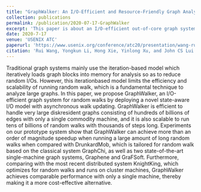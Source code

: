 ```yaml
---
title: "GraphWalker: An I/O-Efficient and Resource-Friendly Graph Analytic System for Fast and Scalable Random Walks."
collection: publications
permalink: /publication/2020-07-17-GraphWalker
excerpt: 'This paper is about an I/O-efficient out-of-core graph system for random walks.'
date: 2020-7-17
venue: 'USENIX ATC'
paperurl: 'https://www.usenix.org/conference/atc20/presentation/wang-rui'
citation: 'Rui Wang, Yongkun Li, Hong Xie, Yinlong Xu, and John CS Lui. "GraphWalker: An I/O-Efficient and Resource-Friendly Graph Analytic System for Fast and Scalable Random Walks." In 2020 USENIX Annual Technical Conference (USENIX ATC 20), pp. 559-571. 2020.'
---
```


Traditional graph systems mainly use the iteration-based model which iteratively loads graph blocks into memory for analysis so as to reduce random I/Os. However, this iterationbased model limits the efficiency and scalability of running random walk, which is a fundamental technique to analyze large graphs. In this paper, we propose GraphWalker, an I/O-efficient graph system for random walks by deploying a novel state-aware I/O model with asynchronous walk updating. GraphWalker is efficient to handle very large diskresident graphs consisting of hundreds of billions of edges with only a single commodity machine, and it is also scalable to run tens of billions of random walks with thousands of steps long. Experiments on our prototype system show that GraphWalker can achieve more than an order of magnitude speedup when running a large amount of long random walks when compared with DrunkardMob, which is tailored for random walk based on the classical system GraphChi, as well as two state-of-the-art single-machine graph systems, Graphene and GraFSoft. Furthermore, comparing with the most recent distributed system KnightKing, which optimizes for random walks and runs on cluster machines, GraphWalker achieves comparable performance with only a single machine, thereby making it a more cost-effective alternative.
